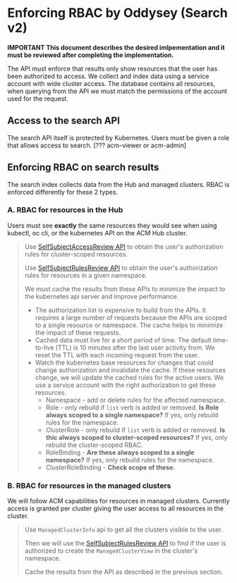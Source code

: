 # Enforcing RBAC by Oddysey (Search v2)

**IMPORTANT This document describes the desired imlpementation and it must be reviewed after completing the implementation.**

The API must enforce that results only show resources that the user has been authorized to access.  We collect and index data using a service account with wide cluster access. The database contains all resources, when querying from the API we must match the permissions of the account used for the request.

## Access to the search API
<!-- NOTE this feature is new for V2 -->
The search API itself is protected by Kubernetes. Users must be given a role that allows access to search.  [??? acm-viewer or acm-admin]

## Enforcing RBAC on search results

The search index collects data from the Hub and managed clusters. RBAC is enforced differently for these 2 types.

### A. RBAC for resources in the Hub

Users must see **exactly** the same resources they would see when using kubectl, oc cli, or the kubernetes API on the ACM Hub cluster. 

> Use [SelfSubjectAccessReview API](https://kubernetes.io/docs/reference/generated/kubernetes-api/v1.23/#selfsubjectaccessreview-v1-authorization-k8s-io) to obtain the user's authorization rules for cluster-scoped resources.
> 
> Use [SelfSubjectRulesReview API](https://kubernetes.io/docs/reference/generated/kubernetes-api/v1.23/#selfsubjectrulesreview-v1-authorization-k8s-io) to obtain the user's authorization rules for resources in a given namespace.
>
> We must cache the results from these APIs to minimize the impact to the kubernetes api server and improve performance.
>
> - The authorization list is expensive to build from the APIs. It requires a large number of requests because the APIs are scoped to a single resource or namespace. The cache helps to minimize the impact of these requests.
> - Cached data must live for a short period of time. The default time-to-live (TTL) is 10 minutes after the last user activity from. We reset the TTL with each incoming request from the user.
> - Watch the kubernetes base resources for changes that could change authorization and invalidate the cache. If these resources change, we will update the cached rules for the active users. We use a service account with the right authorization to get these resources.
>   - Namespace - add or delete rules for the affected namespace.
>   - Role - only rebuild if `list` verb is added or removed. **Is Role always scoped to a single namespace?** If yes, only rebuild rules for the namespace.
>   - ClusterRole - only rebuild if `list` verb is added or removed. **Is thic always scoped to cluster-scoped resources?** If yes, only rebuild the cluster-scoped RBAC.
>   - RoleBinding - **Are these always scoped to a single namespace?** If yes, only rebuild rules for the namespace.
>   - ClusterRoleBinding - **Check scope of these.**
>   

### B. RBAC for resources in the managed clusters

We will follow ACM capabilities for resources in managed clusters. Currently access is granted per cluster giving the user access to all resources in the cluster.

> Use `ManagedClusterInfo` api to get all the clusters visible to the user.
>
> Then we will use the [SelfSubjectRulesReview API](https://kubernetes.io/docs/reference/generated/kubernetes-api/v1.23/#selfsubjectrulesreview-v1-authorization-k8s-io) to find if the user is authorized to create the `ManagedClusterView` in the cluster's namespace.
>
> Cache the results from the API as described in the previous section.
>




